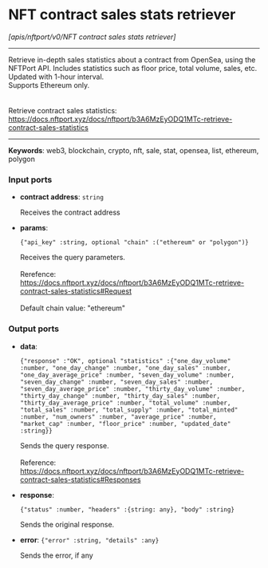 # NFT contract sales stats retriever

_[apis/nftport/v0/NFT contract sales stats retriever]_

---

Retrieve in-depth sales statistics about a contract from OpenSea, using the NFTPort API. Includes statistics such as floor price, total volume, sales, etc. Updated with 1-hour interval.<br>
Supports Ethereum only.<br>
<br>
<br>
Retrieve contract sales statistics:<br>
https://docs.nftport.xyz/docs/nftport/b3A6MzEyODQ1MTc-retrieve-contract-sales-statistics<br>

---

__Keywords__: web3, blockchain, crypto, nft, sale, stat, opensea, list, ethereum, polygon

### Input ports

* __contract address__: ` string `

    Receives the contract address<br>


* __params__: 
    ```
    {"api_key" :string, optional "chain" :("ethereum" or "polygon")}
    ```

    Receives the query parameters.<br>
    <br>
    Rerefence:<br>
    https://docs.nftport.xyz/docs/nftport/b3A6MzEyODQ1MTc-retrieve-contract-sales-statistics#Request<br>
    <br>
    Default chain value: "ethereum"<br>

### Output ports

* __data__: 
    ```
    {"response" :"OK", optional "statistics" :{"one_day_volume" :number, "one_day_change" :number, "one_day_sales" :number, "one_day_average_price" :number, "seven_day_volume" :number, "seven_day_change" :number, "seven_day_sales" :number, "seven_day_average_price" :number, "thirty_day_volume" :number, "thirty_day_change" :number, "thirty_day_sales" :number, "thirty_day_average_price" :number, "total_volume" :number, "total_sales" :number, "total_supply" :number, "total_minted" :number, "num_owners" :number, "average_price" :number, "market_cap" :number, "floor_price" :number, "updated_date" :string}}
    ```

    Sends the query response.<br>
    <br>
    Reference:<br>
    https://docs.nftport.xyz/docs/nftport/b3A6MzEyODQ1MTc-retrieve-contract-sales-statistics#Responses<br>


* __response__: 
    ```
    {"status" :number, "headers" :{string: any}, "body" :string}
    ```

    Sends the original response.<br>


* __error__: ` {"error" :string, "details" :any} `

    Sends the error, if any<br>

